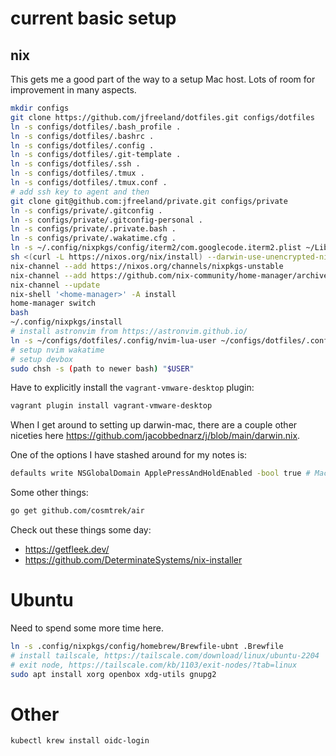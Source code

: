 # current basic setup

## nix

This gets me a good part of the way to a setup Mac host.  Lots of room for
improvement in many aspects.

```bash
mkdir configs
git clone https://github.com/jfreeland/dotfiles.git configs/dotfiles
ln -s configs/dotfiles/.bash_profile .
ln -s configs/dotfiles/.bashrc .
ln -s configs/dotfiles/.config .
ln -s configs/dotfiles/.git-template .
ln -s configs/dotfiles/.ssh .
ln -s configs/dotfiles/.tmux .
ln -s configs/dotfiles/.tmux.conf .
# add ssh key to agent and then
git clone git@github.com:jfreeland/private.git configs/private
ln -s configs/private/.gitconfig .
ln -s configs/private/.gitconfig-personal .
ln -s configs/private/.private.bash .
ln -s configs/private/.wakatime.cfg .
ln -s ~/.config/nixpkgs/config/iterm2/com.googlecode.iterm2.plist ~/Library/Preferences/com.googlecode.iterm2.plist
sh <(curl -L https://nixos.org/nix/install) --darwin-use-unencrypted-nix-store-volume --daemon
nix-channel --add https://nixos.org/channels/nixpkgs-unstable
nix-channel --add https://github.com/nix-community/home-manager/archive/master.tar.gz home-manager
nix-channel --update
nix-shell '<home-manager>' -A install
home-manager switch
bash
~/.config/nixpkgs/install
# install astronvim from https://astronvim.github.io/
ln -s ~/configs/dotfiles/.config/nvim-lua-user ~/configs/dotfiles/.config/nvim/lua/user
# setup nvim wakatime
# setup devbox
sudo chsh -s (path to newer bash) "$USER"
```

Have to explicitly install the `vagrant-vmware-desktop` plugin:
```bash
vagrant plugin install vagrant-vmware-desktop
```

When I get around to setting up darwin-mac, there are a couple other niceties
here https://github.com/jacobbednarz/j/blob/main/darwin.nix.

One of the options I have stashed around for my notes is:
```bash
defaults write NSGlobalDomain ApplePressAndHoldEnabled -bool true # Mac press and hold for accents
```

Some other things:
```bash
go get github.com/cosmtrek/air
```

Check out these things some day:
* https://getfleek.dev/
* https://github.com/DeterminateSystems/nix-installer

# Ubuntu

Need to spend some more time here.

```bash
ln -s .config/nixpkgs/config/homebrew/Brewfile-ubnt .Brewfile
# install tailscale, https://tailscale.com/download/linux/ubuntu-2204
# exit node, https://tailscale.com/kb/1103/exit-nodes/?tab=linux
sudo apt install xorg openbox xdg-utils gnupg2
```

# Other

```bash
kubectl krew install oidc-login
```
